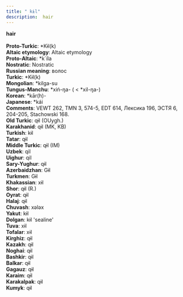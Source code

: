 ```yaml
---
title: " kɨl"
description:  hair
---
```

<p data-pagefind-weight="0.5">
<strong> hair</strong><br><br>
<strong>Proto-Turkic</strong>:  *Kɨl(k)<br>
<strong>Altaic etymology</strong>:  Altaic etymology<br>
<strong> Proto-Altaic</strong>:  *k`íla<br>
<strong>Nostratic</strong>:  Nostratic<br>
<strong>Russian meaning</strong>:  волос<br>
<strong>Turkic</strong>:  *Kɨl(k)<br>
<strong>Mongolian</strong>:  *kilga-su<br>
<strong>Tungus-Manchu</strong>:  *xiń-ŋa- ( < *xil-ŋa-)<br>
<strong>Korean</strong>:  *kār(h)-<br>
<strong>Japanese</strong>:  *kái<br>
<strong>Comments</strong>:  VEWT 262, TMN 3, 574-5, EDT 614, Лексика 196, ЭСТЯ 6, 204-205, Stachowski 168.<br>
<strong>Old Turkic</strong>:  qɨl (OUygh.)<br>
<strong>Karakhanid</strong>:  qɨl (MK, KB)<br>
<strong>Turkish</strong>:  kɨl<br>
<strong>Tatar</strong>:  qɨl<br>
<strong>Middle Turkic</strong>:  qɨl (IM)<br>
<strong>Uzbek</strong>:  qil<br>
<strong>Uighur</strong>:  qil<br>
<strong>Sary-Yughur</strong>:  qɨl<br>
<strong>Azerbaidzhan</strong>:  Gɨl<br>
<strong>Turkmen</strong>:  Gɨl<br>
<strong>Khakassian</strong>:  xɨl<br>
<strong>Shor</strong>:  qɨl (R.)<br>
<strong>Oyrat</strong>:  qɨl<br>
<strong>Halaj</strong>:  qɨl<br>
<strong>Chuvash</strong>:  xǝlǝx<br>
<strong>Yakut</strong>:  kɨl<br>
<strong>Dolgan</strong>:  kɨl 'sealine'<br>
<strong>Tuva</strong>:  xɨl<br>
<strong>Tofalar</strong>:  xɨl<br>
<strong>Kirghiz</strong>:  qɨl<br>
<strong>Kazakh</strong>:  qɨl<br>
<strong>Noghai</strong>:  qɨl<br>
<strong>Bashkir</strong>:  qɨl<br>
<strong>Balkar</strong>:  qɨl<br>
<strong>Gagauz</strong>:  qɨl<br>
<strong>Karaim</strong>:  qɨl<br>
<strong>Karakalpak</strong>:  qɨl<br>
<strong>Kumyk</strong>:  qɨl<br>

</p>
